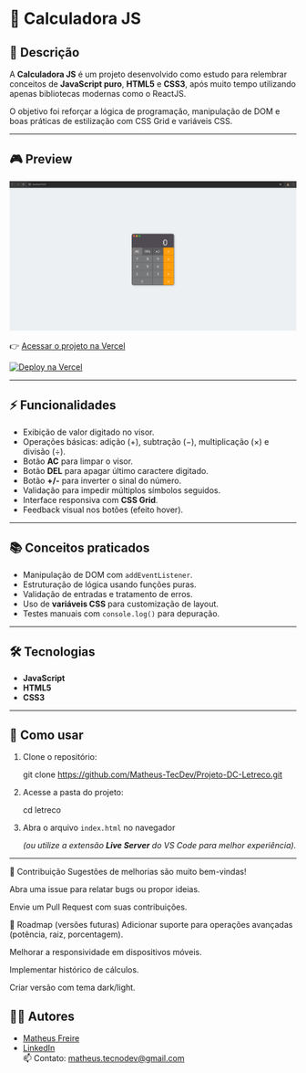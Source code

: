 # 🧮 Calculadora JS

## 📖 Descrição

A **Calculadora JS** é um projeto desenvolvido como estudo para relembrar conceitos de **JavaScript puro**, **HTML5** e **CSS3**, após muito tempo utilizando apenas bibliotecas modernas como o ReactJS.  

O objetivo foi reforçar a lógica de programação, manipulação de DOM e boas práticas de estilização com CSS Grid e variáveis CSS.  

---

## 🎮 Preview  

![Preview da Calculadora](images/preview.png)

👉 [Acessar o projeto na Vercel](https://projeto-dc-calculadora.vercel.app/)

[![Deploy na Vercel](https://vercel.com/button)](https://projeto-dc-calculadora.vercel.app/)

---

## ⚡ Funcionalidades

- Exibição de valor digitado no visor.  
- Operações básicas: adição (+), subtração (−), multiplicação (×) e divisão (÷).  
- Botão **AC** para limpar o visor.  
- Botão **DEL** para apagar último caractere digitado.  
- Botão **+/-** para inverter o sinal do número.  
- Validação para impedir múltiplos símbolos seguidos.  
- Interface responsiva com **CSS Grid**.  
- Feedback visual nos botões (efeito hover).  

---

## 📚 Conceitos praticados

- Manipulação de DOM com `addEventListener`.  
- Estruturação de lógica usando funções puras.  
- Validação de entradas e tratamento de erros.  
- Uso de **variáveis CSS** para customização de layout.  
- Testes manuais com `console.log()` para depuração.  

---

## 🛠️ Tecnologias

- **JavaScript** 
- **HTML5**  
- **CSS3**  

---

## 🚀 Como usar

1. Clone o repositório:

    git clone https://github.com/Matheus-TecDev/Projeto-DC-Letreco.git

    
2. Acesse a pasta do projeto:
    
    cd letreco

    
3. Abra o arquivo `index.html` no navegador
    
    *(ou utilize a extensão **Live Server** do VS Code para melhor experiência).*
    

---

🤝 Contribuição
Sugestões de melhorias são muito bem-vindas!

Abra uma issue para relatar bugs ou propor ideias.

Envie um Pull Request com suas contribuições.

📌 Roadmap (versões futuras)
Adicionar suporte para operações avançadas (potência, raiz, porcentagem).

Melhorar a responsividade em dispositivos móveis.

Implementar histórico de cálculos.

Criar versão com tema dark/light.

## 👨‍💻 Autores

- [Matheus Freire](https://github.com/Matheus-TecDev)  
- [LinkedIn](https://www.linkedin.com/in/matheus-freire-martins-da-costa-318622376/)  
📫 Contato: matheus.tecnodev@gmail.com